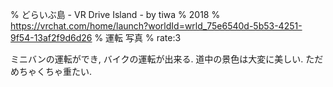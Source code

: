 % どらいぶ島 - VR Drive Island - by tiwa
% 2018
% https://vrchat.com/home/launch?worldId=wrld_75e6540d-5b53-4251-9f54-13af2f9d6d26
% 運転 写真
% rate:3

ミニバンの運転ができ, バイクの運転が出来る.
道中の景色は大変に美しい.
ただめちゃくちゃ重たい.
